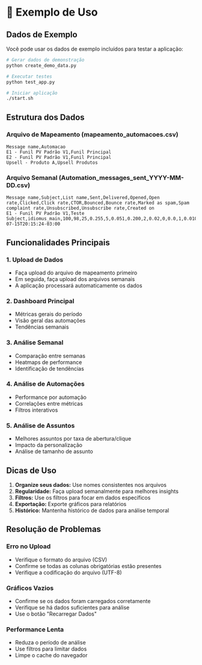 # 📖 Exemplo de Uso

## Dados de Exemplo

Você pode usar os dados de exemplo incluídos para testar a aplicação:

```bash
# Gerar dados de demonstração
python create_demo_data.py

# Executar testes
python test_app.py

# Iniciar aplicação
./start.sh
```

## Estrutura dos Dados

### Arquivo de Mapeamento (mapeamento_automacoes.csv)
```csv
Message name,Automacao
E1 - Funil PV Padrão V1,Funil Principal
E2 - Funil PV Padrão V1,Funil Principal
Upsell - Produto A,Upsell Produtos
```

### Arquivo Semanal (Automation_messages_sent_YYYY-MM-DD.csv)
```csv
Message name,Subject,List name,Sent,Delivered,Opened,Open rate,Clicked,Click rate,CTOR,Bounced,Bounce rate,Marked as spam,Spam complaint rate,Unsubscribed,Unsubscribe rate,Created on
E1 - Funil PV Padrão V1,Teste Subject,idiomus_main,100,98,25,0.255,5,0.051,0.200,2,0.02,0,0.0,1,0.010,2022-07-15T20:15:24-03:00
```

## Funcionalidades Principais

### 1. Upload de Dados
- Faça upload do arquivo de mapeamento primeiro
- Em seguida, faça upload dos arquivos semanais
- A aplicação processará automaticamente os dados

### 2. Dashboard Principal
- Métricas gerais do período
- Visão geral das automações
- Tendências semanais

### 3. Análise Semanal
- Comparação entre semanas
- Heatmaps de performance
- Identificação de tendências

### 4. Análise de Automações
- Performance por automação
- Correlações entre métricas
- Filtros interativos

### 5. Análise de Assuntos
- Melhores assuntos por taxa de abertura/clique
- Impacto da personalização
- Análise de tamanho de assunto

## Dicas de Uso

1. **Organize seus dados:** Use nomes consistentes nos arquivos
2. **Regularidade:** Faça upload semanalmente para melhores insights
3. **Filtros:** Use os filtros para focar em dados específicos
4. **Exportação:** Exporte gráficos para relatórios
5. **Histórico:** Mantenha histórico de dados para análise temporal

## Resolução de Problemas

### Erro no Upload
- Verifique o formato do arquivo (CSV)
- Confirme se todas as colunas obrigatórias estão presentes
- Verifique a codificação do arquivo (UTF-8)

### Gráficos Vazios
- Confirme se os dados foram carregados corretamente
- Verifique se há dados suficientes para análise
- Use o botão "Recarregar Dados"

### Performance Lenta
- Reduza o período de análise
- Use filtros para limitar dados
- Limpe o cache do navegador
